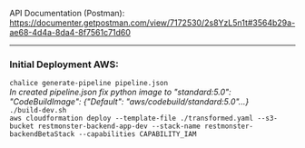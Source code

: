 API Documentation (Postman):
https://documenter.getpostman.com/view/7172530/2s8YzL5n1t#3564b29a-ae68-4d4a-8da4-8f7561c71d60



***
### **Initial Deployment AWS:**  
`chalice generate-pipeline pipeline.json`  
_In created pipeline.json fix python image to "standard:5.0": "CodeBuildImage": {"Default": "aws/codebuild/standard:5.0"...}_  
`./build-dev.sh`  
`aws cloudformation deploy --template-file ./transformed.yaml --s3-bucket restmonster-backend-app-dev --stack-name restmonster-backendBetaStack --capabilities CAPABILITY_IAM`
